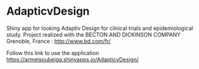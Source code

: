 # AdapticvDesign
Shiny app for looking Adaptiv Design for clinical trials and epidemiological study. Project realized with the BECTON AND DICKINSON COMPANY Grenoble, France : http://www.bd.com/fr/

Follow this link to use the application  https://armelsoubeiga.shinyapps.io/AdapticvDesign/
